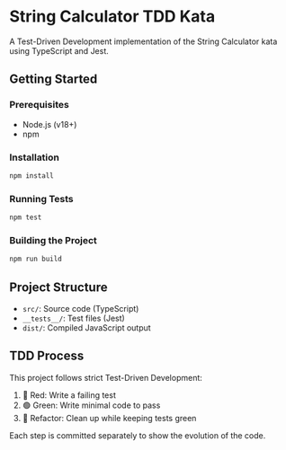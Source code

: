 # String Calculator TDD Kata

A Test-Driven Development implementation of the String Calculator kata using TypeScript and Jest.

## Getting Started

### Prerequisites
- Node.js (v18+)
- npm

### Installation
```bash
npm install
```

### Running Tests
```bash
npm test
```

### Building the Project
```bash
npm run build
```

## Project Structure

- `src/`: Source code (TypeScript)
- `__tests__/`: Test files (Jest)
- `dist/`: Compiled JavaScript output

## TDD Process

This project follows strict Test-Driven Development:
1. 🔴 Red: Write a failing test
2. 🟢 Green: Write minimal code to pass
3. 🔵 Refactor: Clean up while keeping tests green

Each step is committed separately to show the evolution of the code.
